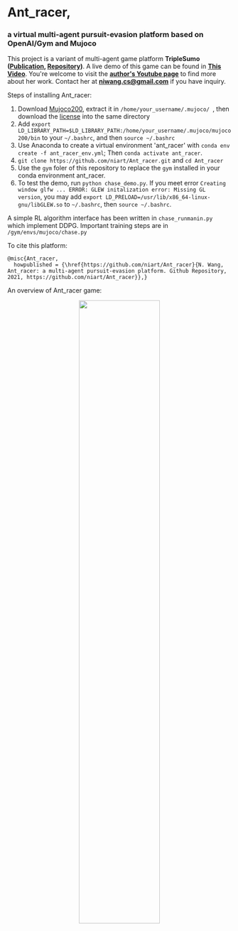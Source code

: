 # Ant_racer, 
### a virtual multi-agent pursuit-evasion platform based on OpenAI/Gym and Mujoco
This project is a variant of multi-agent game platform **TripleSumo ([Publication](https://link.springer.com/chapter/10.1007/978-3-031-15908-4_15), [Repository]( https://github.com/niart/triplesumo))**. 
A live demo of this game can be found in **[This Video](https://www.youtube.com/watch?v=egSRK1eWnf4)**. You're welcome to visit the **[author's Youtube page](https://www.youtube.com/@intelligentautonomoussyste5467/videos)** to find more about her work. Contact her at **niwang.cs@gmail.com** if you have inquiry.

Steps of installing Ant_racer:
1. Download [Mujoco200](https://www.roboti.us/download.html), extract it in 
   ```/home/your_username/.mujoco/ ```, then download the [license](https://www.roboti.us/license.html) into the same directory
2. Add ```export LD_LIBRARY_PATH=$LD_LIBRARY_PATH:/home/your_username/.mujoco/mujoco200/bin``` to your ```~/.bashrc```, and then ```source ~/.bashrc```
3. Use Anaconda to create a virtual environment 'ant_racer' with ```conda env create -f ant_racer_env.yml```; Then ```conda activate ant_racer```.
4. ```git clone https://github.com/niart/Ant_racer.git``` and ```cd Ant_racer```
5. Use the ```gym``` foler of this repository to replace the ```gym``` installed in your conda environment ant_racer. 
6. To test the demo, run ```python chase_demo.py```. If you meet error ```Creating window glfw ... ERROR: GLEW initalization error: Missing GL version```, you may add ```export LD_PRELOAD=/usr/lib/x86_64-linux-gnu/libGLEW.so``` to ```~/.bashrc```, then ```source ~/.bashrc```. 

A simple RL algorithm interface has been written in ```chase_runmanin.py``` which implement DDPG. Important training steps are in ```/gym/envs/mujoco/chase.py``` 

To cite this platform: 
```
@misc{Ant_racer,
  howpublished = {\href{https://github.com/niart/Ant_racer}{N. Wang, Ant_racer: a multi-agent pursuit-evasion platform. Github Repository, 2021, https://github.com/niart/Ant_racer}},} 
```  
An overview of Ant_racer game:
<p align="center">
<img src="https://github.com/niart/Ant_racer/blob/e65aa00da53000029a892883fec9e51d56977933/Screenshot%20from%202023-03-26%2001-01-37.png" width=60% height=60%>
</p>
